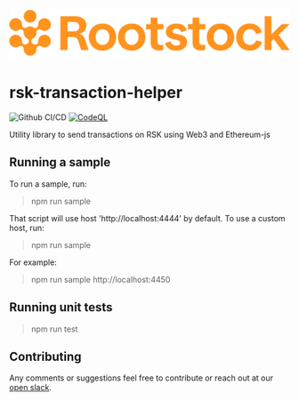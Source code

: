 <img src="./rootstock_logo.png" alt="Rootstock" />

# rsk-transaction-helper
![Github CI/CD](https://github.com/rsksmart/rsk-transaction-helper/actions/workflows/workflow.yml/badge.svg)
[![CodeQL](https://github.com/rsksmart/rsk-transaction-helper/workflows/CodeQL/badge.svg)](https://github.com/rsksmart/rsk-transaction-helper/actions?query=workflow%3ACodeQL)

Utility library to send transactions on RSK using Web3 and Ethereum-js 

## Running a sample

To run a sample, run:

> npm run sample

That script will use host 'http://localhost:4444' by default. To use a custom host, run:

> npm run sample <hostUrl>

For example:

> npm run sample http://localhost:4450

## Running unit tests

> npm run test

## Contributing

Any comments or suggestions feel free to contribute or reach out at our [open slack](https://dev.rootstock.io//slack).
